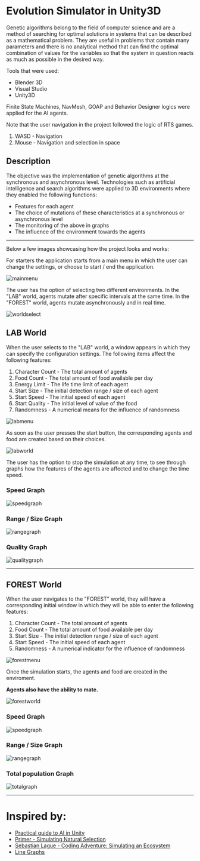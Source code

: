 # Evolution Simulator in Unity3D

Genetic algorithms belong to the field of computer science and are a method of searching for optimal solutions in systems that can be described as a mathematical problem. They are useful in problems that contain many parameters and there is no analytical method that can find the optimal combination of values for the variables so that the system in question reacts as much as possible in the desired way.

Tools that were used:
- Blender 3D
- Visual Studio
- Unity3D

Finite State Machines, NavMesh, GOAP and Behavior Designer logics were applied for the AI agents.

Note that the user navigation in the project followed the logic of RTS games.

1. WASD - Navigation
2. Mouse - Navigation and selection in space

## Description

The objective was the implementation of genetic algorithms at the synchronous and asynchronous level. Technologies such as artificial intelligence and search algorithms were applied to 3D environments where they enabled the following functions:

- Features for each agent
- The choice of mutations of these characteristics at a synchronous or asynchronous level
- The monitoring of the above in graphs
- The influence of the environment towards the agents

---

Below a few images showcasing how the project looks and works:

For starters the application starts from a main menu in which the user can change the settings, or choose to start / end the application.

![mainmenu](https://github.com/GeorgeCodeHub/Evolution-Simulator/blob/main/Screenshots/1.png)

The user has the option of selecting two different environments. In the "LAB" world, agents mutate after specific intervals at the same time. In the "FOREST" world, agents mutate asynchronously and in real time.

![worldselect](https://github.com/GeorgeCodeHub/Evolution-Simulator/blob/main/Screenshots/3.png)

## LAB World

When the user selects to the "LAB" world, a window appears in which they can specify the configuration settings. 
The following items affect the following features:
1. Character Count - The total amount of agents
2. Food Count - The total amount of food available per day
3. Energy Limit - The life time limit of each agent
4. Start Size - The initial detection range / size of each agent
5. Start Speed - The initial speed of each agent
6. Start Quality - The initial level of value of the food
7. Randomness - A numerical means for the influence of randomness

![labmenu](https://github.com/GeorgeCodeHub/Evolution-Simulator/blob/main/Screenshots/4.png)

As soon as the user presses the start button, the corresponding agents and food are created based on their choices.

![labworld](https://github.com/GeorgeCodeHub/Evolution-Simulator/blob/main/Screenshots/5.png)

The user has the option to stop the simulation at any time, to see through graphs how the features of the agents are affected and to change the time speed.

### Speed Graph

![speedgraph](https://github.com/GeorgeCodeHub/Evolution-Simulator/blob/main/Screenshots/6.png)

### Range / Size Graph

![rangegraph](https://github.com/GeorgeCodeHub/Evolution-Simulator/blob/main/Screenshots/7.png)
 
### Quality Graph

![qualitygraph](https://github.com/GeorgeCodeHub/Evolution-Simulator/blob/main/Screenshots/8.png)

---

## FOREST World

When the user navigates to the "FOREST" world, they will have a corresponding initial window in which they will be able to enter the following features:
1. Character Count - The total amount of agents
2. Food Count - The total amount of food available per day
3. Start Size - The initial detection range / size of each agent
4. Start Speed - The initial speed of each agent
5. Randomness - A numerical indicator for the influence of randomness

![forestmenu](https://github.com/GeorgeCodeHub/Evolution-Simulator/blob/main/Screenshots/10.png)

Once the simulation starts, the agents and food are created in the enviroment.

**Agents also have the ability to mate.**

![forestworld](https://github.com/GeorgeCodeHub/Evolution-Simulator/blob/main/Screenshots/11.png)

### Speed Graph

![speedgraph](https://github.com/GeorgeCodeHub/Evolution-Simulator/blob/main/Screenshots/12.png)
 
### Range / Size Graph

![rangegraph](https://github.com/GeorgeCodeHub/Evolution-Simulator/blob/main/Screenshots/13.png)
  
### Total population Graph

![totalgraph](https://github.com/GeorgeCodeHub/Evolution-Simulator/blob/main/Screenshots/14.png)

---

# Inspired by:

- [Practical guide to AI in Unity](https://www.udemy.com/course/ai-in-unity/)
- [Primer - Simulating Natural Selection](https://www.youtube.com/watch?v=0ZGbIKd0XrM)
- [Sebastian Lague - Coding Adventure: Simulating an Ecosystem](https://www.youtube.com/watch?v=r_It_X7v-1E)
- [Line Graphs](https://www.youtube.com/watch?v=tRMWZzHhmAM)
